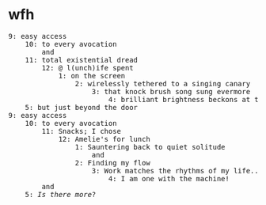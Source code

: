 # wfh
<pre>
9: easy access
    10: to every avocation
        and
    11: total existential dread
        12: @ l(unch)ife spent
            1: on the screen
                2: wirelessly tethered to a singing canary
                    3: that knock brush song sung evermore
                        4: brilliant brightness beckons at the threshold
    5: but just beyond the door
9: easy access
    10: to every avocation
        11: Snacks; I chose
            12: Amelie's for lunch
                1: Sauntering back to quiet solitude
                    and
                2: Finding my flow
                    3: Work matches the rhythms of my life...
                        4: I am one with the machine!
        and
    5: <i>Is there more</i>?
</pre>